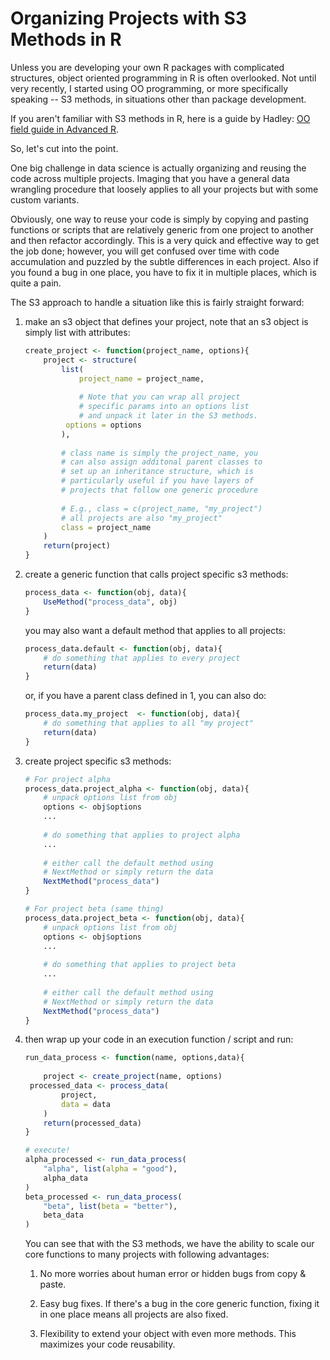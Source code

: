 # Organizing Projects with S3 Methods in R 

Unless you are developing your own R packages with complicated structures, object oriented programming in R is often overlooked.  Not until very recently, I started using OO programming, or more specifically speaking -- S3 methods, in situations other than package development. 

If you aren't familiar with S3 methods in R, here is a guide by Hadley: [OO field guide in Advanced R](http://adv-r.had.co.nz/OO-essentials.html).

So, let's cut into the point. 

One big challenge in data science is actually organizing and reusing the code across multiple projects. Imaging that you have a general data wrangling procedure that loosely applies to all your projects but with some custom variants.

Obviously, one way to reuse your code is simply by copying and pasting functions or scripts that are relatively generic from one project to another and then refactor accordingly. This is a very quick and effective way to get the job done; however, you will get confused over time with code accumulation and puzzled by the subtle differences in each project. Also if you found a bug in one place, you have to fix it in multiple places, which is quite a pain. 

 The S3 approach to handle a situation like this is fairly straight forward:

1. make an s3 object that defines your project, note that an s3 object is simply list with attributes:

   ```R
   create_project <- function(project_name, options){
       project <- structure(
           list(
               project_name = project_name,
               
               # Note that you can wrap all project 
               # specific params into an options list 
               # and unpack it later in the S3 methods.
           	options = options
           ),
      
           # class name is simply the project_name, you 
           # can also assign additonal parent classes to
           # set up an inheritance structure, which is 
           # particularly useful if you have layers of 
           # projects that follow one generic procedure
       
           # E.g., class = c(project_name, "my_project")
           # all projects are also "my_project"
           class = project_name
       )
       return(project)
   }
   ```

2. create a generic function that calls project specific s3 methods:

   ```R
   process_data <- function(obj, data){
       UseMethod("process_data", obj)
   }
   ```

   you may also want a default method that applies to all projects:

   ```R
   process_data.default <- function(obj, data){
       # do something that applies to every project
       return(data)
   }
   ```

   or, if you have a parent class defined in 1, you can also do:

   ```R
   process_data.my_project  <- function(obj, data){
       # do something that applies to all "my project"
       return(data)
   }
   ```

3. create project specific s3 methods:

   ```R
   # For project alpha
   process_data.project_alpha <- function(obj, data){
       # unpack options list from obj
       options <- obj$options
       ...
       
       # do something that applies to project alpha
       ...
       
       # either call the default method using 
       # NextMethod or simply return the data
       NextMethod("process_data")
   }
   ```

   ```R
   # For project beta (same thing)
   process_data.project_beta <- function(obj, data){
       # unpack options list from obj
       options <- obj$options
       ...
       
       # do something that applies to project beta
       ...
       
       # either call the default method using 
       # NextMethod or simply return the data
       NextMethod("process_data")
   }
   ```

4. then wrap up your code in an execution function / script and run:

   ```R
   run_data_process <- function(name, options,data){
       
       project <- create_project(name, options)
   	processed_data <- process_data(
           project, 
           data = data
       )
       return(processed_data)
   }
   
   # execute!
   alpha_processed <- run_data_process(
       "alpha", list(alpha = "good"), 
       alpha_data
   )
   beta_processed <- run_data_process(
       "beta", list(beta = "better"), 
       beta_data
   )
   ```

   You can see that with the S3 methods, we have the ability to scale our core functions to many projects with following advantages:

   1. No more worries about human error or hidden bugs from copy & paste.  

   2. Easy bug fixes. If there's a bug in the core generic function, fixing it in one place means all projects are also fixed. 

   3. Flexibility to extend your object with even more methods. This maximizes your code reusability. 








